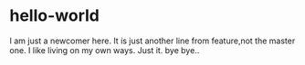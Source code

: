 # hello-world
I am just a newcomer here.
It is just another line from feature,not the master one.
I like living on my own ways.
Just it. bye bye..

